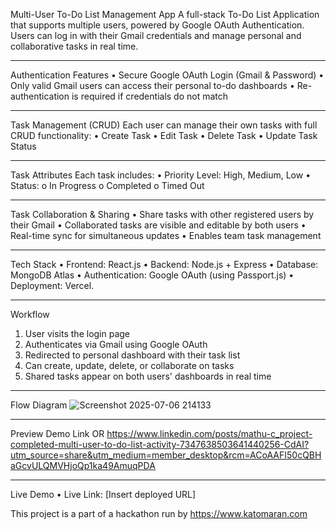 Multi-User To-Do List Management App
A full-stack To-Do List Application that supports multiple users, powered by Google OAuth Authentication. Users can log in with their Gmail credentials and manage personal and collaborative tasks in real time.
________________________________________
Authentication Features
•	Secure Google OAuth Login (Gmail & Password)
•	Only valid Gmail users can access their personal to-do dashboards
•	Re-authentication is required if credentials do not match
________________________________________
Task Management (CRUD)
Each user can manage their own tasks with full CRUD functionality:
•	Create Task
•	Edit Task
•	Delete Task
•	Update Task Status
________________________________________
Task Attributes
Each task includes:
•	Priority Level: High, Medium, Low
•	Status:
o	In Progress
o	Completed
o	Timed Out
________________________________________
Task Collaboration & Sharing
•	Share tasks with other registered users by their Gmail
•	Collaborated tasks are visible and editable by both users
•	Real-time sync for simultaneous updates
•	Enables team task management
________________________________________
Tech Stack
•	Frontend: React.js
•	Backend: Node.js + Express
•	Database: MongoDB Atlas
•	Authentication: Google OAuth (using Passport.js)
•	Deployment: Vercel.
________________________________________
Workflow
1.	User visits the login page
2.	Authenticates via Gmail using Google OAuth
3.	Redirected to personal dashboard with their task list
4.	Can create, update, delete, or collaborate on tasks
5.	Shared tasks appear on both users' dashboards in real time
________________________________________
Flow Diagram
![Screenshot 2025-07-06 214133](https://github.com/user-attachments/assets/97f9da5d-7d89-44c5-b2da-d9c81898d014)
________________________________________
Preview
Demo Link
OR
https://www.linkedin.com/posts/mathu-c_project-completed-multi-user-to-do-list-activity-7347638503641440256-CdAI?utm_source=share&utm_medium=member_desktop&rcm=ACoAAFI50cQBHaGcvULQMVHjoQp1ka49AmuqPDA
________________________________________
Live Demo
•	Live Link: [Insert deployed URL]

This project is a part of a hackathon run by
https://www.katomaran.com
